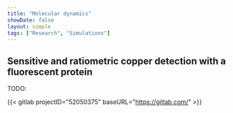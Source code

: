 ```yaml
---
title: "Molecular dynamics"
showDate: false
layout: simple
tags: ["Research", "Simulations"]
---
```




## Sensitive and ratiometric copper detection with a fluorescent protein

TODO:

{{< gitlab projectID="52050375" baseURL="<https://gitlab.com/>" >}}
